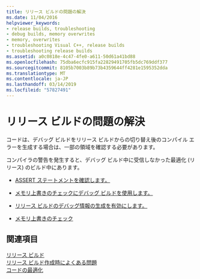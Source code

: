 ```yaml
---
title: リリース ビルドの問題の解決
ms.date: 11/04/2016
helpviewer_keywords:
- release builds, troubleshooting
- debug builds, memory overwrites
- memory, overwrites
- troubleshooting Visual C++, release builds
- troubleshooting release builds
ms.assetid: a0c0818e-4c47-4fe0-a611-50d61a41bd88
ms.openlocfilehash: 75dba6ecfc915fa22829491705fb5dc769ddf377
ms.sourcegitcommit: 8105b7003b89b73b4359644ff4281e1595352dda
ms.translationtype: MT
ms.contentlocale: ja-JP
ms.lasthandoff: 03/14/2019
ms.locfileid: "57827491"
---
```

# <a name="fixing-release-build-problems"></a>リリース ビルドの問題の解決

コードは、デバッグ ビルドをリリース ビルドからの切り替え後のコンパイル エラーを生成する場合は、一部の領域を確認する必要があります。

コンパイラの警告を発生すると、デバッグ ビルド中に受信しなかった最適化 (リリース) のビルド中にあります。

- [ASSERT ステートメントを確認します。](using-verify-instead-of-assert.md)

- [メモリ上書きのチェックにデバッグ ビルドを使用します。](using-the-debug-build-to-check-for-memory-overwrite.md)

- [リリース ビルドのデバッグ情報の生成を有効にします。](how-to-debug-a-release-build.md)

- [メモリ上書きのチェック](checking-for-memory-overwrites.md)

## <a name="see-also"></a>関連項目

[リリース ビルド](release-builds.md)<br/>
[リリース ビルド作成時によくある問題](common-problems-when-creating-a-release-build.md)<br/>
[コードの最適化](optimizing-your-code.md)
